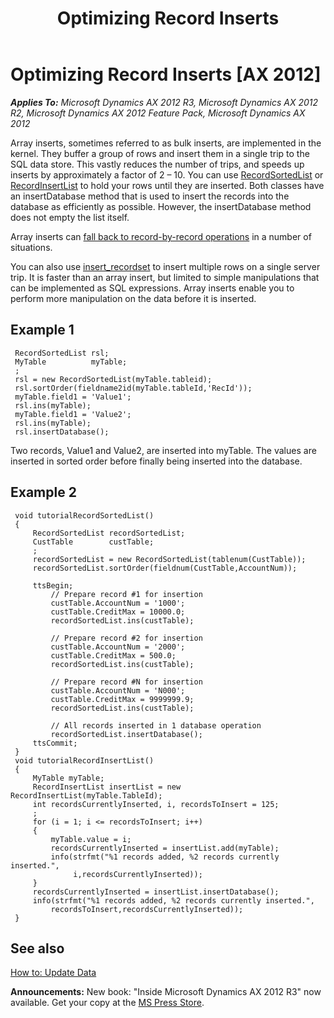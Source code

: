 ﻿---
title: Optimizing Record Inserts
TOCTitle: Optimizing Record Inserts
ms:assetid: e22808da-c623-4b23-884c-ddf5fa1be66d
ms:mtpsurl: https://msdn.microsoft.com/en-us/library/Aa879372(v=AX.60)
ms:contentKeyID: 35253101
ms.date: 05/18/2015
mtps_version: v=AX.60
---

# Optimizing Record Inserts [AX 2012]


_**Applies To:** Microsoft Dynamics AX 2012 R3, Microsoft Dynamics AX 2012 R2, Microsoft Dynamics AX 2012 Feature Pack, Microsoft Dynamics AX 2012_

Array inserts, sometimes referred to as bulk inserts, are implemented in the kernel. They buffer a group of rows and insert them in a single trip to the SQL data store. This vastly reduces the number of trips, and speeds up inserts by approximately a factor of 2 – 10. You can use [RecordSortedList](https://msdn.microsoft.com/en-us/library/gg923766\(v=ax.60\)) or [RecordInsertList](https://msdn.microsoft.com/en-us/library/gg923748\(v=ax.60\)) to hold your rows until they are inserted. Both classes have an insertDatabase method that is used to insert the records into the database as efficiently as possible. However, the insertDatabase method does not empty the list itself.

Array inserts can [fall back to record-by-record operations](maintain-fast-sql-operations.md) in a number of situations.

You can also use [insert\_recordset](insert-recordset.md) to insert multiple rows on a single server trip. It is faster than an array insert, but limited to simple manipulations that can be implemented as SQL expressions. Array inserts enable you to perform more manipulation on the data before it is inserted.

## Example 1

   ```X++
    RecordSortedList rsl;
    MyTable          myTable;
    ;
    rsl = new RecordSortedList(myTable.tableid);
    rsl.sortOrder(fieldname2id(myTable.tableId,'RecId'));
    myTable.field1 = 'Value1';
    rsl.ins(myTable);
    myTable.field1 = 'Value2';
    rsl.ins(myTable);
    rsl.insertDatabase();
   ```

Two records, Value1 and Value2, are inserted into myTable. The values are inserted in sorted order before finally being inserted into the database.

## Example 2

   ```X++
    void tutorialRecordSortedList()
    {
        RecordSortedList recordSortedList;
        CustTable        custTable;
        ;
        recordSortedList = new RecordSortedList(tablenum(CustTable));
        recordSortedList.sortOrder(fieldnum(CustTable,AccountNum));
     
        ttsBegin;
            // Prepare record #1 for insertion
            custTable.AccountNum = '1000';     
            custTable.CreditMax = 10000.0;
            recordSortedList.ins(custTable);
     
            // Prepare record #2 for insertion
            custTable.AccountNum = '2000';     
            custTable.CreditMax = 500.0;
            recordSortedList.ins(custTable);
     
            // Prepare record #N for insertion
            custTable.AccountNum = 'N000';     
            custTable.CreditMax = 9999999.9;
            recordSortedList.ins(custTable);
     
            // All records inserted in 1 database operation
            recordSortedList.insertDatabase(); 
        ttsCommit;
    }
    void tutorialRecordInsertList()
    {
        MyTable myTable;
        RecordInsertList insertList = new RecordInsertList(myTable.TableId);
        int recordsCurrentlyInserted, i, recordsToInsert = 125;
        ;
        for (i = 1; i <= recordsToInsert; i++)
        {
            myTable.value = i;
            recordsCurrentlyInserted = insertList.add(myTable);
            info(strfmt("%1 records added, %2 records currently inserted.",
                 i,recordsCurrentlyInserted));
        }
        recordsCurrentlyInserted = insertList.insertDatabase();
        info(strfmt("%1 records added, %2 records currently inserted.",
            recordsToInsert,recordsCurrentlyInserted));
    }
   ```

## See also

[How to: Update Data](how-to-update-data.md)

  
**Announcements:** New book: "Inside Microsoft Dynamics AX 2012 R3" now available. Get your copy at the [MS Press Store](https://www.microsoftpressstore.com/store/inside-microsoft-dynamics-ax-2012-r3-9780735685109).

